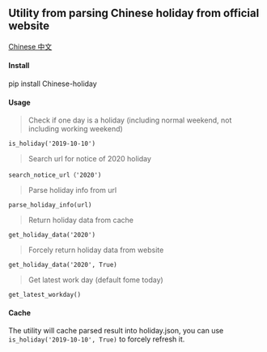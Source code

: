 ## Utility from parsing Chinese holiday from official website

[Chinese 中文](README_CN.md)

#### Install
pip install Chinese-holiday

#### Usage
> Check if one day is a holiday (including normal weekend, not including working weekend)

```is_holiday('2019-10-10')```

> Search url for notice of 2020 holiday

```search_notice_url（'2020')```

> Parse holiday info from url

```parse_holiday_info(url)```

> Return holiday data from cache

```get_holiday_data('2020')```

> Forcely return holiday data from website

```get_holiday_data('2020', True)```

> Get latest work day (default fome today)

```get_latest_workday()```

#### Cache
The utility will cache parsed result into holiday.json, you can use 
```is_holiday('2019-10-10', True)``` to forcely refresh it.